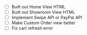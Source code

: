 
- [ ] Built out Home View HTML
- [ ] Built out Showroom View HTML
- [ ] Implement Swipe API or PayPal API
- [ ] Make Custom Order view better
- [ ] Fix cart refresh error
